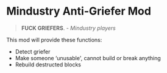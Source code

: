 # Mindustry Anti-Griefer Mod

> **FUCK GRIEFERS**. - *Mindustry players*

This mod will provide these functions:
- Detect griefer
- Make someone ‘unusable', cannot build or break anything
- Rebuild destructed blocks
